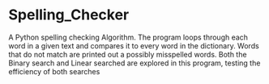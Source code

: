 # Spelling_Checker
A Python spelling checking Algorithm. The program loops through each word in a given text and compares it to every word in the dictionary. Words that do not match are printed out a possibly misspelled words. Both the Binary search and Linear searched are explored in this program, testing the efficiency of both searches
